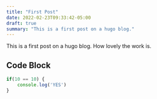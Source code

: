 ```yaml
---
title: "First Post"
date: 2022-02-23T09:33:42-05:00
draft: true
summary: "This is a first post on a hugo blog."
---
```


This is a first post on a hugo blog. How lovely the work is.

## Code Block

```typescript
if(10 == 10) {
    console.log('YES')
}
```
